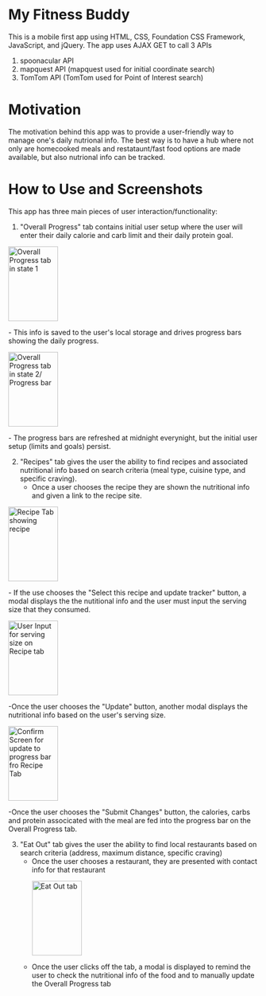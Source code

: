 # My Fitness Buddy

This is a mobile first app using HTML, CSS, Foundation CSS Framework, JavaScript, and jQuery. The app uses AJAX GET to call 3 APIs
   1) spoonacular API
   2) mapquest API (mapquest used for initial coordinate search)
   3) TomTom API (TomTom used for Point of Interest search)
 
 # Motivation
 
 The motivation behind this app was to provide a user-friendly way to manage one's daily nutrional info. The best way is to have a hub where not only are homecooked meals and restataunt/fast food options are made available, but also nutrional info can be tracked.
   
   
# How to Use and Screenshots   

This app has three main pieces of user interaction/functionality:

   1) "Overall Progress" tab contains initial user setup where the user will enter their daily calorie and carb limit and their daily protein goal.
   <p>
            <img width="100" height="150" src="pics_read/overall_prog_state_1.png" alt="Overall Progress tab in state 1">
   </p>
        - This info is saved to the user's local storage and drives progress bars showing the daily progress.
   <p>
            <img width="100" height="150" src="pics_read/overall_prog_state_2.png" alt="Overall Progress tab in state 2/ Progress bar">
   </p>         
        - The progress bars are refreshed at midnight everynight, but the initial user setup (limits and goals) persist.

   2) "Recipes" tab gives the user the ability to find recipes and associated nutritional info based on search criteria (meal type, cuisine type, and specific              craving).
        - Once a user chooses the recipe they are shown the nutritional info and given a link to the recipe site.
   <p>
             <img width="100" height="150" src="pics_read/recipe_ex.png" alt="Recipe Tab showing recipe">
   </p>      
        - If the use chooses the "Select this recipe and update tracker" button, a modal displays the the nutitional info and the user must input the serving size that they consumed.
    <p>
             <img width="100" height="150" src="pics_read/manual_update.png" alt="User Input for serving size on Recipe tab">
    </p>          
         -Once the user chooses the "Update" button, another modal displays the nutritional info based on the user's serving size.
    <p>
            <img width="100" height="150" src="pics_read/recipe_serving_size.png" alt="Confirm Screen for update to progress bar fro Recipe Tab">
    </p>        
          -Once the user chooses the "Submit Changes" button, the calories, carbs and protein associcated with the meal are fed into the progress bar on the                    Overall Progress tab.
    
   3) "Eat Out" tab gives the user the ability to find local restaurants based on search criteria (address, maximum distance, specific craving)
        - Once the user chooses a restaurant, they are presented with contact info for that restaurant
    <p>
            <img width="100" height="150" src="pics_read/eat_out_ex.png" alt="Eat Out tab">
    </p>    
        - Once the user clicks off the tab, a modal is displayed to remind the user to check the nutritional info of the food and to manually update the Overall Progress tab
